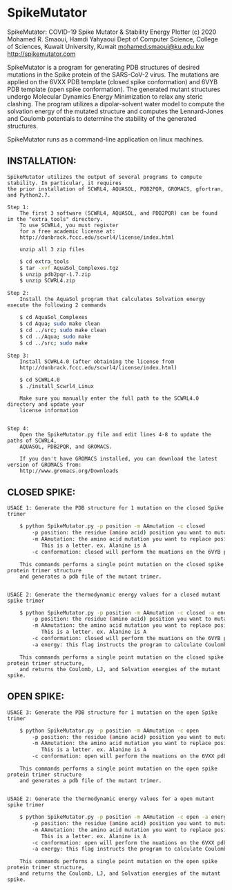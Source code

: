 # SpikeMutator

SpikeMutator: COVID-19 Spike Mutator & Stability Energy Plotter
(c) 2020 Mohamed R. Smaoui, Hamdi Yahyaoui
Dept of Computer Science, College of Sciences, Kuwait University, Kuwait
mohamed.smaoui@ku.edu.kw
http://spikemutator.com

SpikeMutator is a program for generating PDB structures of desired mutations in the Spike protein of the SARS-CoV-2 virus.
The mutations are applied on the 6VXX PDB template (closed spike conformation) and 6VYB PDB template (open spike conformation).
The generated mutant structures undergo Molecular Dynamics Energy Minimization to relax any steric clashing.
The program utilizes a dipolar-solvent water model to compute the solvation energy of the mutated structure and computes the Lennard-Jones 
and Coulomb potentials to determine the stability of the generated structures.

SpikeMutator runs as a command-line application on linux machines.


## INSTALLATION:

	SpikeMutator utilizes the output of several programs to compute stability. In particular, it requires
	the prior installation of SCWRL4, AQUASOL, PDB2PQR, GROMACS, gfortran, and Python2.7.

	Step 1: 
		The first 3 software (SCWRL4, AQUASOL, and PDB2PQR) can be found in the "extra_tools" directory. 
		To use SCWRL4, you must register 
		for a free academic license at:
		http://dunbrack.fccc.edu/scwrl4/license/index.html

		unzip all 3 zip files
```bash
	$ cd extra_tools
	$ tar -xvf AquaSol_Complexes.tgz
	$ unzip pdb2pqr-1.7.zip
	$ unzip SCWRL4.zip
```

	Step 2:	
		Install the AquaSol program that calculates Solvation energy execute the following 2 commands
```bash
	$ cd AquaSol_Complexes
	$ cd Aqua; sudo make clean
	$ cd ../src; sudo make clean
	$ cd ../Aqua; sudo make
	$ cd ../src; sudo make
```

	Step 3:	
		Install SCWRL4.0 (after obtaining the license from 
		http://dunbrack.fccc.edu/scwrl4/license/index.html)
```bash
	$ cd SCWRL4.0
	$ ./install_Scwrl4_Linux
```
		Make sure you manually enter the full path to the SCWRL4.0 directory and update your 
		license information

	
	Step 4:
		Open the SpikeMutator.py file and edit lines 4-8 to update the paths of SCWRL4, 
		AQUASOL, PDB2PQR, and GROMACS.

		If you don't have GROMACS installed, you can download the latest version of GROMACS from: 
		http://www.gromacs.org/Downloads
		


## CLOSED SPIKE:

	USAGE 1: Generate the PDB structure for 1 mutation on the closed Spike trimer

```bash
	$ python SpikeMutator.py -p position -m AAmutation -c closed
		-p position: the residue (amino acid) position you want to mutate
		-m AAmutation: the amino acid mutation you want to replace position p with.
		   This is a letter. ex. Alanine is A
		-c conformation: closed will perform the muations on the 6VYB pdb template
```
		This commands performs a single point mutation on the closed spike protein trimer structure
		and generates a pdb file of the mutant trimer. 
		
		
	USAGE 2: Generate the thermodynamic energy values for a closed mutant spike trimer

```bash
	$ python SpikeMutator.py -p position -m AAmutation -c closed -a energy
		-p position: the residue (amino acid) position you want to mutate
		-m AAmutation: the amino acid mutation you want to replace position p with.
		   This is a letter. ex. Alanine is A
		-c conformation: closed will perform the muations on the 6VYB pdb template
		-a energy: this flag instructs the program to calculate Coulomb, LJ and Solvation energies
```
		This commands performs a single point mutation on the closed spike protein trimer structure,
		and returns the Coulomb, LJ, and Solvation energies of the mutant spike. 



## OPEN SPIKE:

	USAGE 3: Generate the PDB structure for 1 mutation on the open Spike trimer

```bash
	$ python SpikeMutator.py -p position -m AAmutation -c open
		-p position: the residue (amino acid) position you want to mutate
		-m AAmutation: the amino acid mutation you want to replace position p with.
		   This is a letter. ex. Alanine is A
		-c conformation: open will perform the muations on the 6VXX pdb template
```
		This commands performs a single point mutation on the open spike protein trimer structure
		and generates a pdb file of the mutant trimer. 
		
		
	USAGE 2: Generate the thermodynamic energy values for a open mutant spike trimer

```bash
	$ python SpikeMutator.py -p position -m AAmutation -c open -a energy
		-p position: the residue (amino acid) position you want to mutate
		-m AAmutation: the amino acid mutation you want to replace position p with.
		   This is a letter. ex. Alanine is A
		-c conformation: open will perform the muations on the 6VXX pdb template
		-a energy: this flag instructs the program to calculate Coulomb, LJ and Solvation energies
```
		This commands performs a single point mutation on the open spike protein trimer structure,
		and returns the Coulomb, LJ, and Solvation energies of the mutant spike. 


	
